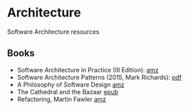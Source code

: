# Architecture
Software Architecture resources

## Books

* Software Architecture in Practice (III Edition): [amz](https://www.amazon.com/Software-Architecture-Practice-3rd-Engineering/dp/0321815734)
* Software Architecture Patterns (2015, Mark Richards): [pdf](https://github.com/isislovecruft/library--/blob/master/computer%20science%20theory/Software%20Architecture%20Patterns%20(2015)%20-%20Richards.pdf)
* A Philosophy of Software Design [amz](https://www.amazon.com/Philosophy-Software-Design-John-Ousterhout/dp/1732102201)
* The Cathedral and the Bazaar [epub](http://www.feedbooks.com/book/4285/the-cathedral-and-the-bazaar)
* Refactoring, Martin Fawler [amz](https://www.amazon.com/gp/product/0134757599/ref=as_li_tl?ie=UTF8&camp=1789&creative=9325&creativeASIN=0134757599&linkCode=as2&tag=martinfowlerc-20)
